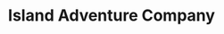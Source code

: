 ---
title: "Island Adventure Company"
url: /washington-island/island-adventure-company/
shop: storage rental
---
